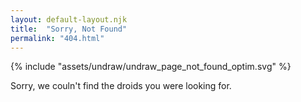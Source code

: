 ```yaml
---
layout: default-layout.njk
title:  "Sorry, Not Found"
permalink: "404.html"
---
```


<section class="main">
<div class="section-content">

<div class="landing-image"  aria-label="404 not found image">
    {% include "assets/undraw/undraw_page_not_found_optim.svg" %}
</div>

Sorry, we couln't find the droids you were looking for.

</div>
</section>
